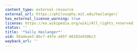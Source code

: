 ```yaml
---
content_type: external-resource
external_url: https://philosophy.mit.edu/haslanger/
has_external_license_warning: true
license: https://en.wikipedia.org/wiki/All_rights_reserved
status: ''
title: '*Sally Haslanger*'
uid: 56a4eae5-8bc7-447e-a95f-b6182e910bc3
wayback_url: ''
---
```

